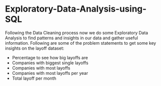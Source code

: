 # Exploratory-Data-Analysis-using-SQL
Following the Data Cleaning process now we do some Exploratory Data Analysis to find patterns and insights in our data and gather useful information.
Following are some of the problem statements to get some key insights on the layoff dataset:
* Percentage to see how big layoffs are
* Companies with biggest single layoffs
* Companies with most layoffs
* Companies with most layoffs per year
* Total layoff per month

